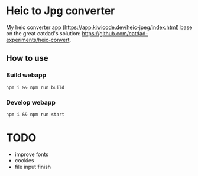 # Heic to Jpg converter

My heic converter app (https://app.kiwicode.dev/heic-jpeg/index.html) base on the great catdad's solution: https://github.com/catdad-experiments/heic-convert.

## How to use

### Build webapp

`npm i && npm run build`

### Develop webapp

`npm i && npm run start`

# TODO

- improve fonts
- cookies
- file input finish
